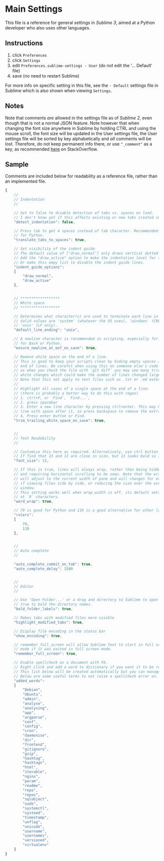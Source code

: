 # Main Settings

This file is a reference for general settings in _Sublime 3_, aimed at
a Python developer who also uses other languages.


## Instructions

1. click `Preferences`
2. click `Settings`
3. edit `Preferences.sublime-settings - User` (do not edit the '... Default' file)
4. save (no need to restart Sublime)


For more info on specific setting in this file, see the `- Default` settings file in Sublime which is also shown when viewing `Settings`.


## Notes

Note that comments _are_ allowed in the settings file as of _Sublime 2_, even though that is not a normal JSON feature. Note however that when changing the font size anywhere in Sublime by holding CTRL and using the mouse scroll, the font size will be updated in the User settings file, the User settings file will be sorted by key alphabetically and _all_ comments will be lost. Therefore, do not keep permanent info there, or use `"_comment"` as a key, as recommended [here](https://stackoverflow.com/questions/244777/can-comments-be-used-in-json) on StackOverflow.


## Sample

Comments are included below for readability as a reference file, rather than an implemented file.

```javascript
{
    //
    // Indentation
    //

    // Set to false to disable detection of tabs vs. spaces on load.
    // I don't know yet if this affects existing or new tabs created in the document, but
    "detect_indentation": false,

    // Press tab to get 4 spaces instead of tab character. Recommended
    // for Python.
    "translate_tabs_to_spaces": true,

    // Set visibility of the indent guide.
    // The default value of ["draw_normal"] only draws vertical dotted lines side by side at each indentical level.
    // Add the "draw_active" option to make the indentation level for the keyboard cursor clear with highlighting.
    // Or make this empy list to disable the indent guide lines.
    "indent_guide_options":
    [
        "draw_normal",
        "draw_active"
    ],


    // ******************
    // White space
    // ******************

    // Determines what character(s) are used to terminate each line in new files.
    // Valid values are 'system' (whatever the OS uses), 'windows' (CRLF) and
    // 'unix' (LF only).
    "default_line_ending": "unix",

    // A newline character is recommended in scripting, especially for
    // for Bash or Python.
    "ensure_newline_at_eof_on_save": true,

    // Remove white space on the end of a line.
    // This is good to keep your scripts clean by hiding empty spaces at the
    // end of lines. Be careful when using this on someone else's code though,
    // as when you check the file with `git diff` you may see many trivial
    // white changes which could make the number of lines changed large.
    // Note that this not apply to text files such as .txt or .md extesions.
    //
    // Highlight all cases of a single space at the end of a line:
    // (there is probably a better way to do this with regex)
    // 1. ctrl+F, or `Find`, `Find...`,
    // 2. press spacebar
    // 3. Enter a new line character by pressing ctrl+enter. This may have indented to a new 
    // line with space after it, so press backspace to remove the extra white space.
    // 4. Press enter button or Find.
    "trim_trailing_white_space_on_save": true,


    //
    // Text Readability
    //

    // Customise this here as required. Alternatively, use ctrl button with the mouse wheel.
    // If find that 13 and 12 are close in size, but 13 looks bold so I use that.
    "font_size": 13,

    // If this is true, lines will always wrap, rather than being hidden
    // and requiring horizontal scrolling to be seen. Note that the wrapping
    // will adjust to the current width of pane and will changes for example
    // if viewing files side by side, or reducing the size over the overall
    // window.
    // This setting works well when wrap_width is off, its default setting
    // at `0` characters.
    "word_wrap": true,

    // 79 is good for Python and 119 is a good alternative for other languages.
    "rulers":
    [
        79,
        119
    ],


    //
    // Auto complete
    //

    "auto_complete_commit_on_tab": true,
    "auto_complete_delay": 1500


    //
    // Editor
    //

    // Use 'Open Folder...' or a drag and directory to Sublime to open the FOLDERS pane. Then set this 
    // true to bold the directory names.
    "bold_folder_labels": true,

    // Makes tabs with modified files more visible
    "highlight_modified_tabs": true,

    // Display file encoding in the status bar
    "show_encoding": true,

    // remember_full_screen will allow Sublime Text to start in full screen
    // mode if it was exited in full screen mode.
    "remember_full_screen": true,

    // Enable spellcheck on a document with F6.
    // Right click and add a word to dictionary if you want it to be recognised.
    // This list below will be created automatically but you can manage it manually.
    // Below are some useful terms to not raise a spellcheck error on.
    "added_words":
    [
        "Debian",
        "Ubuntu",
        "admin",
        "analyse",
        "analysing",
        "app",
        "argparse",
        "conf",
        "config",
        "cron",
        "daemonise",
        "dir",
        "frontend",
        "gitignore",
        "gzip",
        "hashtag",
        "hashtags",
        "html",
        "iterable",
        "nginx",
        "param",
        "readme",
        "repo",
        "repos",
        "sqlobject",
        "sudo",
        "systemctl",
        "systemd",
        "timestamp",
        "unflag",
        "unicode",
        "username",
        "usernames",
        "versioned",
        "virtualenv"
    ]
}
```
